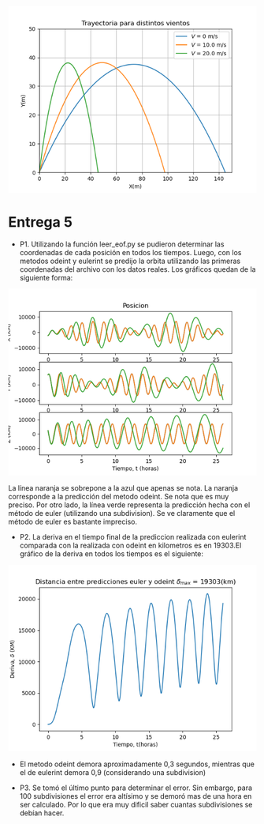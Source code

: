 ![myimage-alt-tag](https://github.com/JoseTomasMartinez/MCOC2020-P1/blob/master/Trayectoria%20para%20distintos%20vientos.png)
# Entrega 5
* P1. Utilizando la función leer_eof.py se pudieron determinar las coordenadas de cada posición en todos los tiempos. Luego, con los metodos odeint y eulerint se predijo la orbita utilizando las primeras coordenadas del archivo con los datos reales. Los gráficos quedan de la siguiente forma:

![myimage-alt-tag](https://github.com/JoseTomasMartinez/MCOC2020-P1/blob/master/P1%20Vector%20de%20Estado%20(X%2CY%2CZ).png)

 La línea naranja se sobrepone a la azul que apenas se nota. La naranja corresponde a la predicción del metodo odeint. Se nota que es muy preciso. Por otro lado, la línea verde representa la predicción hecha con el método de euler (utilizando una subdivision). Se ve claramente que el método de euler es bastante impreciso. 

* P2. La deriva en el tiempo final de la prediccion realizada con eulerint comparada con la realizada con odeint en kilometros es en 19303.El gráfico de la deriva en todos los tiempos es el siguiente:

![myimage-alt-tag](https://github.com/JoseTomasMartinez/MCOC2020-P1/blob/master/Deriva%20entre%20predicciones%20Euler%20y%20Odeint.png)

* El metodo odeint demora aproximadamente 0,3 segundos, mientras que el de eulerint demora 0,9 (considerando una subdivision)

* P3. Se tomó el último punto para determinar el error. Sin embargo, para 100 subdivisiones el error era altísimo y se demoró mas de una hora en ser calculado. Por lo que era muy dificil saber cuantas subdivisiones se debían hacer.



